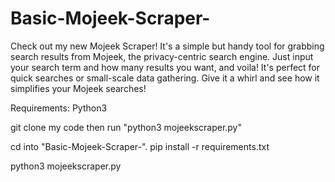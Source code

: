 # Basic-Mojeek-Scraper-
Check out my new Mojeek Scraper! It's a simple but handy tool for grabbing search results from Mojeek, the privacy-centric search engine. Just input your search term and how many results you want, and voila! It's perfect for quick searches or small-scale data gathering. Give it a whirl and see how it simplifies your Mojeek searches!

Requirements:
Python3

git clone my code
then run "python3 mojeekscraper.py"

cd into "Basic-Mojeek-Scraper-". 
pip install -r requirements.txt

python3 mojeekscraper.py
